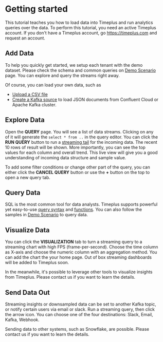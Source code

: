 # Getting started

This tutorial teaches you how to load data into Timeplus and run analytics queries over the data. To perform this tutorial, you need an active Timeplus account. If you don't have a Timeplus account, go https://timeplus.com and request an account.

## Add Data

To help you quickly get started, we setup each tenant with the demo dataset. Please check the schema and common queries on [Demo Scenario](usecases) page. You can explore and query the streams right away.

Of course, you can load your own data, such as

* [Upload a CSV file](ingestion#load-sample-streaming-data)
* [Create a Kafka source](ingestion#kafka) to load JSON documents from Confluent Cloud or Apache Kafka cluster.

## Explore Data

Open the **QUERY** page. You will see a list of data streams. Clicking on any of it will generate the `select * from ..` in the query editor. You can click the **RUN QUERY** button to run a [streaming tail](query-syntax#streaming-tailing) for the incoming data. The recent 10 rows of result will be shown. More importantly, you can see the top values for each column and overall trend. This live view will give you a good understanding of incoming data structure and sample value.

To add some filter conditions or change other part of the query, you can either click the **CANCEL QUERY** button or use the **+** button on the top to open a new query tab.

## Query Data

SQL is the most common tool for data analysts. Timeplus supports powerful yet easy-to-use [query syntax](query-syntax) and [functions](functions). You can also follow the samples in [Demo Scenario](usecases) to query data. 

## Visualize Data

You can click the **VISUALIZATION** tab to turn a streaming query to a streaming chart with high FPS (frame-per-second). Choose the time column as X-axis and choose the numeric column with an aggregation method. You can add the chart the your home page. Out of box streaming dashboards will be added to Timeplus soon.

In the meanwhile, it's possible to leverage other tools to visualize insights from Timeplus. Please contact us if you want to learn the details.

## Send Data Out

Streaming insights or downsampled data can be set to another Kafka topic, or notify certain users via email or slack. Run a streaming query, then click the arrow icon. You can choose one of the four destinations: Slack, Email, Kafka, Webhook.

Sending data to other systems, such as Snowflake, are possible. Please contact us if you want to learn the details.
